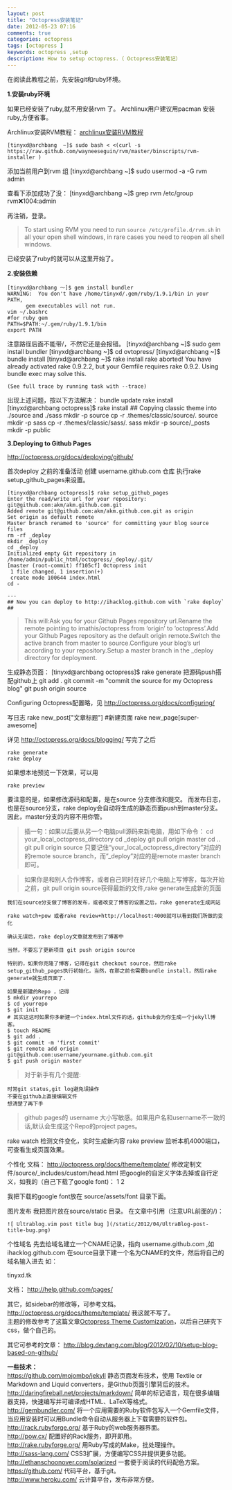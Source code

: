 ```yaml
---
layout: post
title: "Octopress安装笔记"
date: 2012-05-23 07:16
comments: true
categories: octopress
tags: [octopress ]
keywords: octopress ,setup 
description: How to setup octopress.（ Octopress安装笔记）
---
```

在阅读此教程之前，先安装git和ruby环境。

**1.安装ruby环境**

如果已经安装了ruby,就不用安装rvm 了。
Archlinux用户建议用pacman 安装ruby,方便省事。

Archlinux安装RVM教程：
[archlinux安装RVM教程](https://wiki.archlinux.org/index.php/RVM)

	[tinyxd@archbang  ~]$ sudo bash < <(curl -s https://raw.github.com/wayneeseguin/rvm/master/binscripts/rvm-installer )

添加当前用户到rvm 组
	[tinyxd@archbang  ~]$ sudo usermod -a -G rvm admin

查看下添加成功了没：
	[tinyxd@archbang ~]$ grep rvm /etc/group
	rvm:x:1004:admin

再注销，登录。
> To start using RVM you need to run `source /etc/profile.d/rvm.sh` in all your open shell windows, in rare cases you need to reopen all shell windows.

已经安装了ruby的就可以从这里开始了。
<!--more-->
**2.安装依赖**

	[tinyxd@archbang ～]$ gem install bundler
	WARNING:  You don't have /home/tinyxd/.gem/ruby/1.9.1/bin in your PATH,
	      gem executables will not run.
	vim ~/.bashrc
	#for ruby gem
	PATH=$PATH:~/.gem/ruby/1.9.1/bin
	export PATH
注意路径后面不能带/，不然它还是会报错。
	[tinyxd@archbang ~]$ sudo gem install bundler
	[tinyxd@archbang ~]$ cd ovtopress/
	[tinyxd@archbang ~]$ bundle install
	[tinyxd@archbang ~]$ rake install 
	rake aborted!
	You have already activated rake 0.9.2.2, but your Gemfile requires rake 0.9.2. Using bundle exec may solve this.
	
	(See full trace by running task with --trace)
出现上述问题，按以下方法解决：
	bundle update
	rake install
	[tinyxd@archbang octopress]$ rake install
	## Copying classic theme into ./source and ./sass
	mkdir -p source
	cp -r .themes/classic/source/. source
	mkdir -p sass
	cp -r .themes/classic/sass/. sass
	mkdir -p source/_posts
	mkdir -p public

**3.Deploying to Github Pages**

http://octopress.org/docs/deploying/github/

首次deploy 之前的准备活动
创建 username.github.com 仓库
执行rake setup_github_pages来设置。

	[tinyxd@archbang octopress]$ rake setup_github_pages
	Enter the read/write url for your repository: git@github.com:akm/akm.github.com.git
	Added remote git@github.com:akm/akm.github.com.git as origin
	Set origin as default remote
	Master branch renamed to 'source' for committing your blog source files
	rm -rf _deploy
	mkdir _deploy
	cd _deploy
	Initialized empty Git repository in /home/admin/public_html/octopress/_deploy/.git/
	[master (root-commit) ff105cf] Octopress init
	 1 file changed, 1 insertion(+)
	 create mode 100644 index.html
	cd -
	
	---
	## Now you can deploy to http://ihacklog.github.com with `rake deploy` ##
>This will:Ask you for your Github Pages repository url.Rename the remote pointing to imathis/octopress from ‘origin’ to ‘octopress’.Add your Github Pages repository as the default origin remote.Switch the active branch from master to source.Configure your blog’s url according to your repository.Setup a master branch in the _deploy directory for deployment.

生成静态页面：
	[tinyxd@archbang octopress]$ rake generate
把源码push搭配github上
	git add .
	git commit -m "commit the source for my Octopress blog"
	git push origin source

Configuring Octopress配置略，见 http://octopress.org/docs/configuring/

写日志	
	rake new_post["文章标题"] #新建页面
	rake new_page[super-awesome]

详见 http://octopress.org/docs/blogging/
写完了之后

	rake generate
	rake deploy

如果想本地预览一下效果，可以用

	rake preview

要注意的是，如果修改源码和配置，是在source 分支修改和提交。
而发布日志，也是在source分支，rake deploy会自动将生成的静态页面push到master分支。因此，master分支的内容不用你管。


>插一句：如果以后要从另一个电脑pull源码来新电脑，用如下命令：
	cd your_local_octopress_directory
	cd _deploy
	git pull origin master
	cd ..
	git pull origin source
>只要记住“your_local_octopress_directory”对应的的remote source branch，而”_deploy”对应的是remote master branch即可。

>    如果你是和别人合作博客，或者自己同时在好几个电脑上写博客，每次开始之前，git pull origin source获得最新的文件,rake generate生成新的页面

    我们在source分支做了博客的发布，或者改变了博客的设置之后，rake generate生成网站

    rake watch+pow 或者rake review+http://localhost:4000就可以看到我们所做的变化

    确认无误后，rake deploy文章就发布到了博客中

    当然，不要忘了更新项目 git push origin source

    特别的，如果你克隆了博客，记得在git checkout source，然后rake setup_github_pages执行初始化，当然，在那之前也需要bundle install，然后rake generate就生成页面了.

    如果是新建的Repo ，记得
	$ mkdir yourrepo
	$ cd yourrepo
	$ git init
	# 其实这这时如果你多新建一个index.html文件的话，github会为你生成一个jekyll博客。
	$ touch README
	$ git add .
	$ git commit -m 'first commit'
	$ git remote add origin git@github.com:username/yourname.github.com.git
	$ git push origin master
>对于新手有几个提醒:

    时常git status,git log避免误操作
    不要在github上直接编辑文件
    想清楚了再下手
 >   github pages的 username 大小写敏感。如果用户名和username不一致的话,默认会生成这个Repo的project pages。


rake watch 检测文件变化，实时生成新内容
rake preview 监听本机4000端口，可查看生成页面效果。


个性化
文档： http://octopress.org/docs/theme/template/
修改定制文件/source/_includes/custom/head.html 把google的自定义字体去掉或自行定义，如我的（自己下载了google font)：
1
2
	
<link href="/assets/font/PT_Serif.css" rel="stylesheet" type="text/css">
<link href="/assets/font/PT_Sans.css" rel="stylesheet" type="text/css">

我把下载的google font放在 source/assets/font 目录下面。

图片发布
我把图片放在source/static 目录。
在文章中引用（注意URL前面的/)：

	![ Ultrablog.vim post title bug ](/static/2012/04/UltraBlog-post-title-bug.png)

个性域名
先去给域名建立一个CNAME记录，指向 username.github.com ,如 ihacklog.github.com
在source目录下建一个名为CNAME的文件，然后将自己的域名输入进去
如：
	
tinyxd.tk

文档： http://help.github.com/pages/
   
其它，如sidebar的修改等，可参考文档。http://octopress.org/docs/theme/template/
我这就不写了。   
主题的修改参考了这篇文章[Octopress Theme Customization](http://melandri.net/2012/02/14/octopress-theme-customization/)，以后自己研究下css，做个自己的。
   
其它可参考的文章： http://blog.devtang.com/blog/2012/02/10/setup-blog-based-on-github/   


**一些技术：**  
https://github.com/mojombo/jekyll 静态页面发布技术，使用 Textile or Markdown and Liquid converters，是Github页面引擎背后的技术。  
http://daringfireball.net/projects/markdown/ 简单的标记语言，现在很多编辑器支持，快速编写并可编译成HTML、LaTeX等格式。  
http://gembundler.com/ 将一个应用需要的Ruby软件包写入一个Gemfile文件，当应用安装时可以用Bundle命令自动从服务器上下载需要的软件包。  
http://rack.rubyforge.org/ 基于Ruby的web服务器界面。  
http://pow.cx/ 配置好的Rack服务，即开即用。  
http://rake.rubyforge.org/ 用Ruby写成的Make，批处理操作。  
http://sass-lang.com/ CSS3扩展，方便编写CSS并提供更多功能。  
http://ethanschoonover.com/solarized 一套便于阅读的代码配色方案。  
https://github.com/ 代码平台，基于git。  
http://www.heroku.com/ 云计算平台，发布非常方便。  
